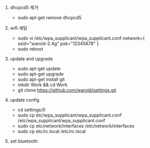 
1. dhcpcd5 제거
	- sudo apt-get remove dhcpcd5
	
2. wifi 세팅
	- sudo vi /etc/wpa_supplicant/wpa_supplicant.conf
		network={
			ssid="waroid-2.4g"
			psk="12345678"
		}
	- sudo reboot
	
3. update and upgrade
	- sudo apt-get update
	- sudo apt-get upgrade
	- sudo apt-get install git
	- mkdir Work && cd Work
	- git clone https://github.com/waroid/settings.git
	
4. update config
	- cd settings/0
	- sudo cp etc/wpa_supplicant/wpa_supplicant.conf /etc/wpa_supplicant/wpa_supplicant.conf
	- sudo cp etc/network/interfaces /etc/network/interfaces
	- sudo cp etc/rc.local /etc/rc.local
	
5. set bluetooth
	